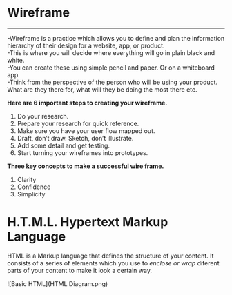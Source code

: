 # Wireframe  
 
 ---
 
 -Wireframe is a practice which allows you to define and plan the information hierarchy of their design for a website, app, or product.  
 -This is where you will decide where everything will go in plain black and white.  
 -You can create these using simple pencil and paper. Or on a whiteboard app.  
 -Think from the perspective of the person who will be using your product. What are they there for, what will they be doing the most there etc.  
 
 **Here are 6 important steps to creating your wireframe.**  
 1. Do your research.  
 2. Prepare your research for quick reference.  
 3. Make sure you have your user flow mapped out.  
 4. Draft, don’t draw. Sketch, don’t illustrate.  
 5. Add some detail and get testing.  
 6. Start turning your wireframes into prototypes.  

**Three key concepts to make a successful wire frame.**  
1. Clarity  
2. Confidence  
3. Simplicity  


# H.T.M.L. Hypertext Markup Language  

HTML is a Markup language that defines the structure of your content. It consists of a series of elements which you use to *enclose or wrap* diferent parts of your content to make it look a certain way.  

![Basic HTML](HTML Diagram.png)  


